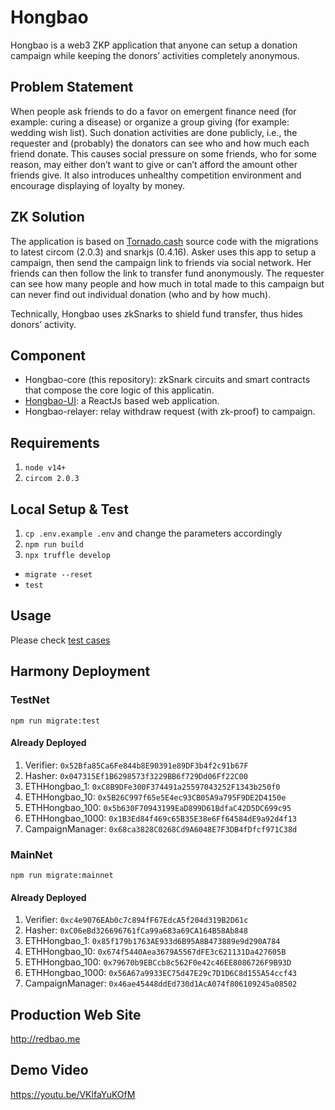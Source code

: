 # Hongbao

Hongbao is a web3 ZKP application that anyone can setup a donation campaign while keeping the donors’ activities completely anonymous. 
 
## Problem Statement

When people ask friends to do a favor on emergent finance need (for example: curing a disease) or organize a group giving (for example: wedding wish list). Such donation activities are done publicly, i.e., the requester and (probably) the donators can see who and how much each friend donate. This causes social pressure on some friends, who for some reason, may either don’t want to give or can’t afford the amount other friends give. It also introduces unhealthy competition environment and encourage displaying of loyalty by money.

## ZK Solution

The application is based on [Tornado.cash](https://github.com/tornadocash/tornado-core) source code with the migrations to latest circom (2.0.3) and snarkjs (0.4.16). Asker uses this app to setup a campaign, then send the campaign link to friends via social network. Her friends can then follow the link to transfer fund anonymously. The requester can see how many people and how much in total made to this campaign but can never find out individual donation (who and by how much).

Technically, Hongbao uses zkSnarks to shield fund transfer, thus hides donors’ activity. 

## Component

- Hongbao-core (this repository): zkSnark circuits and smart contracts that compose the core logic of this applicatin.
- [Hongbao-UI](https://github.com/geesimon/hongbao-ui): a ReactJs based web application.
- Hongbao-relayer: relay withdraw request (with zk-proof) to campaign.

## Requirements

1. `node v14+`
2. `circom 2.0.3`

## Local Setup & Test

1. `cp .env.example .env` and change the parameters accordingly
1. `npm run build`
1. `npx truffle develop`
  * `migrate --reset`
  * `test`

## Usage

Please check [test cases](https://github.com/geesimon/hongbao-core/blob/main/test/3_CampaignManager.test.js)

## Harmony Deployment

### TestNet

`npm run migrate:test`

#### Already Deployed
1. Verifier: `0x52Bfa85Ca6Fe844b8E90391e89DF3b4f2c91b67F`
1. Hasher: `0x047315Ef1B6298573f3229BB6f729Dd06Ff22C00`
1. ETHHongbao_1: `0xC8B9DFe300F374491a25597043252F1343b250f0`
1. ETHHongbao_10: `0x5B26C997f65e5E4ec93CB05A9a795F9DE2D4150e`
1. ETHHongbao_100: `0x5b630F70943199EaD899D61BdfaC42D5DC699c95`
1. ETHHongbao_1000: `0x1B3Ed84f469c65B35E38e6Ff64584dE9a92d4f13`
4. CampaignManager: `0x68ca3828C0268Cd9A6048E7F3DB4fDfcf971C38d`


### MainNet

`npm run migrate:mainnet`

#### Already Deployed
1. Verifier: `0xc4e9076EAb0c7c894fF67EdcA5f204d319B2D61c`
1. Hasher: `0xC06eBd326696761fCa99a683a69CA164B58Ab848`
1. ETHHongbao_1: `0x85f179b1763AE933d6B95A8B473889e9d290A784`
1. ETHHongbao_10: `0x674f5440Aea3679A5567dFE3c621131Da427605B`
1. ETHHongbao_100: `0x79670b9EBCcb8c562F0e42c46EE8086726F9B93D`
1. ETHHongbao_1000: `0x56A67a9933EC75d47E29c7D1D6C8d155A54ccf43`
1. CampaignManager: `0x46ae45448ddEd730d1AcA074f806109245a08502`

## Production Web Site
http://redbao.me

## Demo Video
https://youtu.be/VKlfaYuKOfM


